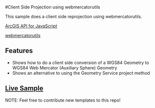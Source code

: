 #Client Side Projection using webmercatorutils

This sample does a client side reprojection using webmercatorutils.

[ArcGIS API for JavaScript](https://developers.arcgis.com/javascript/)

[webmercatorutils](https://developers.arcgis.com/javascript/jsapi/esri.geometry.webmercatorutils-amd.html)


## Features

* Shows how to do a client side conversion of a WGS84 Geometry to WGS84 Web Mercator (Auxiliary Sphere) Geometry
* Shows an alternative to using the Geometry Service project method
## [Live Sample](http://esri.github.io/developer-support/web-js/wgs-to-webmercator/)


NOTE: Feel free to contribute new templates to this repo!
